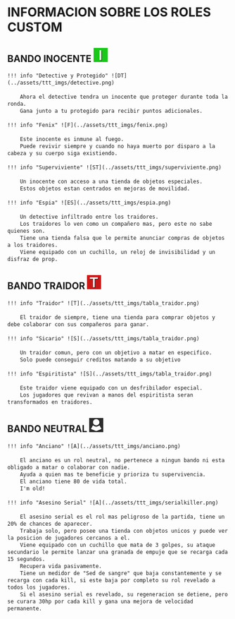 # INFORMACION SOBRE LOS ROLES CUSTOM

##  BANDO INOCENTE ![INO](../assets/ttt_imgs/tabla_inocente.png)

    !!! info "Detective y Protegido" ![DT](../assets/ttt_imgs/detective.png)

        Ahora el detective tendra un inocente que proteger durante toda la ronda.
        Gana junto a tu protegido para recibir puntos adicionales.

    !!! info "Fenix" ![F](../assets/ttt_imgs/fenix.png)

        Este inocente es inmune al fuego.
        Puede revivir siempre y cuando no haya muerto por disparo a la cabeza y su cuerpo siga existiendo.

    !!! info "Superviviente" ![ST](../assets/ttt_imgs/superviviente.png)

        Un inocente con acceso a una tienda de objetos especiales.
        Estos objetos estan centrados en mejoras de movilidad.
		
    !!! info "Espia" ![ES](../assets/ttt_imgs/espia.png)

        Un detective infiltrado entre los traidores.
        Los traidores lo ven como un compañero mas, pero este no sabe quienes son.
		Tiene una tienda falsa que le permite anunciar compras de objetos a los traidores.
		Viene equipado con un cuchillo, un reloj de invisibilidad y un disfraz de prop.

##  BANDO TRAIDOR ![T](../assets/ttt_imgs/tabla_traidor.png)

    !!! info "Traidor" ![T](../assets/ttt_imgs/tabla_traidor.png)

        El traidor de siempre, tiene una tienda para comprar objetos y debe colaborar con sus compañeros para ganar.

    !!! info "Sicario" ![S](../assets/ttt_imgs/tabla_traidor.png)

        Un traidor comun, pero con un objetivo a matar en especifico.
        Solo puede conseguir creditos matando a su objetivo
		
    !!! info "Espiritista" ![S](../assets/ttt_imgs/tabla_traidor.png)

        Este traidor viene equipado con un desfribilador especial.
        Los jugadores que revivan a manos del espiritista seran transformados en traidores.

##  BANDO NEUTRAL ![N](../assets/ttt_imgs/tabla_neutral.png)

    !!! info "Anciano" ![A](../assets/ttt_imgs/anciano.png)

        El anciano es un rol neutral, no pertenece a ningun bando ni esta obligado a matar o colaborar con nadie.
		Ayuda a quien mas te beneficie y prioriza tu supervivencia.
		El anciano tiene 80 de vida total.
		I'm old!

    !!! info "Asesino Serial" ![A](../assets/ttt_imgs/serialkiller.png)

        El asesino serial es el rol mas peligroso de la partida, tiene un 20% de chances de aparecer.
		Trabaja solo, pero posee una tienda con objetos unicos y puede ver la posicion de jugadores cercanos a el.
		Viene equipado con un cuchillo que mata de 3 golpes, su ataque secundario le permite lanzar una granada de empuje que se recarga cada 15 segundos.
		Recupera vida pasivamente.
		Tiene un medidor de "Sed de sangre" que baja constantemente y se recarga con cada kill, si este baja por completo su rol revelado a todos los jugadores.
		Si el asesino serial es revelado, su regeneracion se detiene, pero se curara 30hp por cada kill y gana una mejora de velocidad permanente.